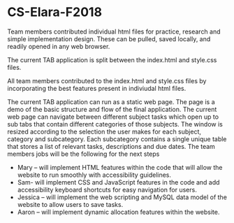 ﻿# CS-Elara-F2018

Team members contributed individual html files for practice, research and simple implementation design. These can be pulled, saved locally, and readily opened in any web browser.

The current TAB application is split between the index.html and style.css files.

All team members contributed to the index.html and style.css files by incorporating the best features present in indiviudal html files.

The current TAB application can run as a static web page. The page is a demo of the basic structure and flow of the final application. The current web page can navigate between different subject tasks which open up to sub tabs that contain different categories of those subjects. The window is resized according to the selection the user makes for each subject, category and subcategory. Each subcategory contains a single unique table that stores a list of relevant tasks, descriptions and due dates.
The team members jobs will be the following for the next steps
-	Mary – will implement HTML features within the code that will allow the website to run smoothly with accessibility guidelines.
-	Sam- will implement CSS and JavaScript features in the code and add accessibility keyboard shortcuts for easy navigation for users. 
-	Jessica – will implement the web scripting and MySQL data model of the website to allow users to save tasks. 
-	Aaron – will implement dynamic allocation features within the website.
